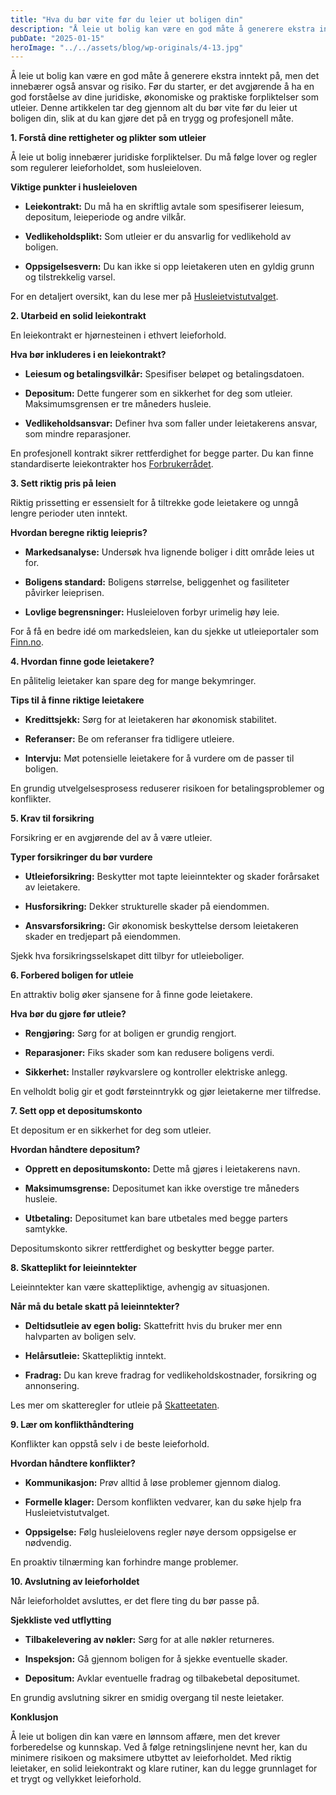 ```yaml
---
title: "Hva du bør vite før du leier ut boligen din"
description: "Å leie ut bolig kan være en god måte å generere ekstra inntekt på, men det innebærer også ansvar og risiko. Før du starter, er det avgjørende å ha en god forståelse av dine juridiske, økonomiske og praktiske forpliktelser som utleier. Denne artikkelen tar deg gjennom alt du bør vite før du leier ut boligen &#8230; Read more"
pubDate: "2025-01-15"
heroImage: "../../assets/blog/wp-originals/4-13.jpg"
---
```


Å leie ut bolig kan være en god måte å generere ekstra inntekt på, men det innebærer også ansvar og risiko. Før du starter, er det avgjørende å ha en god forståelse av dine juridiske, økonomiske og praktiske forpliktelser som utleier. Denne artikkelen tar deg gjennom alt du bør vite før du leier ut boligen din, slik at du kan gjøre det på en trygg og profesjonell måte.

**1. Forstå dine rettigheter og plikter som utleier**

Å leie ut bolig innebærer juridiske forpliktelser. Du må følge lover og regler som regulerer leieforholdet, som husleieloven.

**Viktige punkter i husleieloven**

- **Leiekontrakt:** Du må ha en skriftlig avtale som spesifiserer leiesum, depositum, leieperiode og andre vilkår.

- **Vedlikeholdsplikt:** Som utleier er du ansvarlig for vedlikehold av boligen.

- **Oppsigelsesvern:** Du kan ikke si opp leietakeren uten en gyldig grunn og tilstrekkelig varsel.

For en detaljert oversikt, kan du lese mer på [Husleietvistutvalget](https://www.htu.no).

**2. Utarbeid en solid leiekontrakt**

En leiekontrakt er hjørnesteinen i ethvert leieforhold.

**Hva bør inkluderes i en leiekontrakt?**

- **Leiesum og betalingsvilkår:** Spesifiser beløpet og betalingsdatoen.

- **Depositum:** Dette fungerer som en sikkerhet for deg som utleier. Maksimumsgrensen er tre måneders husleie.

- **Vedlikeholdsansvar:** Definer hva som faller under leietakerens ansvar, som mindre reparasjoner.

En profesjonell kontrakt sikrer rettferdighet for begge parter. Du kan finne standardiserte leiekontrakter hos [Forbrukerrådet](https://www.forbrukerradet.no).

**3. Sett riktig pris på leien**

Riktig prissetting er essensielt for å tiltrekke gode leietakere og unngå lengre perioder uten inntekt.

**Hvordan beregne riktig leiepris?**

- **Markedsanalyse:** Undersøk hva lignende boliger i ditt område leies ut for.

- **Boligens standard:** Boligens størrelse, beliggenhet og fasiliteter påvirker leieprisen.

- **Lovlige begrensninger:** Husleieloven forbyr urimelig høy leie.

For å få en bedre idé om markedsleien, kan du sjekke ut utleieportaler som [Finn.no](https://www.finn.no).

**4. Hvordan finne gode leietakere?**

En pålitelig leietaker kan spare deg for mange bekymringer.

**Tips til å finne riktige leietakere**

- **Kredittsjekk:** Sørg for at leietakeren har økonomisk stabilitet.

- **Referanser:** Be om referanser fra tidligere utleiere.

- **Intervju:** Møt potensielle leietakere for å vurdere om de passer til boligen.

En grundig utvelgelsesprosess reduserer risikoen for betalingsproblemer og konflikter.

**5. Krav til forsikring**

Forsikring er en avgjørende del av å være utleier.

**Typer forsikringer du bør vurdere**

- **Utleieforsikring:** Beskytter mot tapte leieinntekter og skader forårsaket av leietakere.

- **Husforsikring:** Dekker strukturelle skader på eiendommen.

- **Ansvarsforsikring:** Gir økonomisk beskyttelse dersom leietakeren skader en tredjepart på eiendommen.

Sjekk hva forsikringsselskapet ditt tilbyr for utleieboliger.

**6. Forbered boligen for utleie**

En attraktiv bolig øker sjansene for å finne gode leietakere.

**Hva bør du gjøre før utleie?**

- **Rengjøring:** Sørg for at boligen er grundig rengjort.

- **Reparasjoner:** Fiks skader som kan redusere boligens verdi.

- **Sikkerhet:** Installer røykvarslere og kontroller elektriske anlegg.

En velholdt bolig gir et godt førsteinntrykk og gjør leietakerne mer tilfredse.

**7. Sett opp et depositumskonto**

Et depositum er en sikkerhet for deg som utleier.

**Hvordan håndtere depositum?**

- **Opprett en depositumskonto:** Dette må gjøres i leietakerens navn.

- **Maksimumsgrense:** Depositumet kan ikke overstige tre måneders husleie.

- **Utbetaling:** Depositumet kan bare utbetales med begge parters samtykke.

Depositumskonto sikrer rettferdighet og beskytter begge parter.

**8. Skatteplikt for leieinntekter**

Leieinntekter kan være skattepliktige, avhengig av situasjonen.

**Når må du betale skatt på leieinntekter?**

- **Deltidsutleie av egen bolig:** Skattefritt hvis du bruker mer enn halvparten av boligen selv.

- **Helårsutleie:** Skattepliktig inntekt.

- **Fradrag:** Du kan kreve fradrag for vedlikeholdskostnader, forsikring og annonsering.

Les mer om skatteregler for utleie på [Skatteetaten](https://www.skatteetaten.no).

**9. Lær om konflikthåndtering**

Konflikter kan oppstå selv i de beste leieforhold.

**Hvordan håndtere konflikter?**

- **Kommunikasjon:** Prøv alltid å løse problemer gjennom dialog.

- **Formelle klager:** Dersom konflikten vedvarer, kan du søke hjelp fra Husleietvistutvalget.

- **Oppsigelse:** Følg husleielovens regler nøye dersom oppsigelse er nødvendig.

En proaktiv tilnærming kan forhindre mange problemer.

**10. Avslutning av leieforholdet**

Når leieforholdet avsluttes, er det flere ting du bør passe på.

**Sjekkliste ved utflytting**

- **Tilbakelevering av nøkler:** Sørg for at alle nøkler returneres.

- **Inspeksjon:** Gå gjennom boligen for å sjekke eventuelle skader.

- **Depositum:** Avklar eventuelle fradrag og tilbakebetal depositumet.

En grundig avslutning sikrer en smidig overgang til neste leietaker.

**Konklusjon**

Å leie ut boligen din kan være en lønnsom affære, men det krever forberedelse og kunnskap. Ved å følge retningslinjene nevnt her, kan du minimere risikoen og maksimere utbyttet av leieforholdet. Med riktig leietaker, en solid leiekontrakt og klare rutiner, kan du legge grunnlaget for et trygt og vellykket leieforhold.